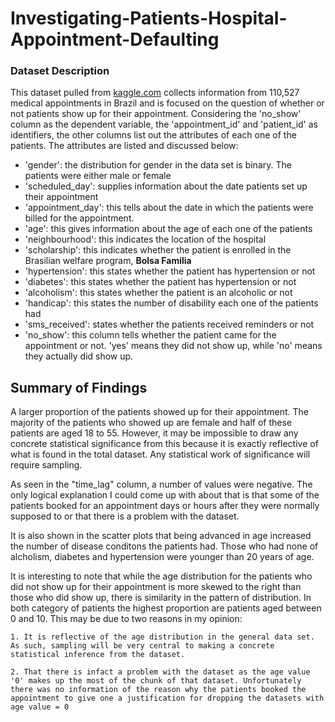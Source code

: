 # Investigating-Patients-Hospital-Appointment-Defaulting
### Dataset Description 

This dataset pulled from [kaggle.com](https://www.kaggle.com/joniarroba/noshowappointments) collects information from 110,527 medical appointments in Brazil and is focused on the question of whether or not patients show up for their appointment. Considering the 'no_show' column as the dependent variable, the 'appointment_id' and 'patient_id' as identifiers, the other columns list out the attributes of each one of the patients. The attributes are listed and discussed below:

- 'gender': the distribution for gender in the data set is binary. The patients were either male or female
- 'scheduled_day': supplies information about the date patients set up their appointment
- 'appointment_day': this tells about the date in which the patients were billed for the appointment.
- 'age': this gives information about the age of each one of the patients
- 'neighbourhood': this indicates the location of the hospital
- 'scholarship': this indicates whether the patient is enrolled in the Brasilian welfare program, __Bolsa Familia__
- 'hypertension': this states whether the patient has hypertension or not
- 'diabetes':  this states whether the patient has hypertension or not
- 'alcoholism':  this states whether the patient is an alcoholic or not
- 'handicap': this states the number of disability each one of the patients had
- 'sms_received': states whether the patients received reminders or not
- 'no_show': this column tells whether the patient came for the appointment or not. 'yes' means they did not show up,
        while 'no' means they actually did show up.

## Summary of Findings

A larger proportion of the patients showed up for their appointment. The majority of the patients who showed up are female and half of these patients are aged 18 to 55. However, it may be impossible to draw any concrete statistical significance from this because it is exactly reflective of what is found in the total dataset. Any statistical work of significance will require sampling.

As seen in the "time_lag" column, a number of values were negative. The only logical explanation I could come up with about that is that some of the patients booked for an appointment days or hours after they were normally supposed to or that there is a problem with the dataset.

It is also shown in the scatter plots that being advanced in age increased the number of disease conditons the patients had. Those who had none of alcholism, diabetes and hypertension were younger than 20 years of age.

It is interesting to note that while the age distribution for the patients who did not show up for their appointment is more skewed to the right than those who did show up, there is similarity in the pattern of distribution. In both category of patients the highest proportion are patients aged between 0 and 10. This may be due to two reasons in my opinion:

    1. It is reflective of the age distribution in the general data set. As such, sampling will be very central to making a concrete statistical inference from the dataset. 
       
    2. That there is infact a problem with the dataset as the age value '0' makes up the most of the chunk of that dataset. Unfortunately there was no information of the reason why the patients booked the appointment to give one a justification for dropping the datasets with age value = 0
